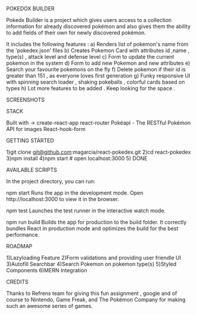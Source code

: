 

POKEDOX BUILDER

Pokedx Builder is a project which gives users access to a collection information for already discovered pokémon and also gives them the ability to add fields of their own for newly discovered pokémon.

It includes the following features : 
a) Renders list of pokemon's name from the 'pokedex.json'   files
b) Creates Pokemon Card with attributes id ,name , type(s) , attack level and defense level
c) Form to update the current pokemon in the system 
d) Form to add new Pokemon and new attributes
e) Search your favourite pokemons on the fly
f) Delete pokemon if their id is greater than 151 , as everyone loves first generation
g) Funky responsive UI with spinning search loader , shaking pokeballs , colorful cards based on types
h) Lot more features to be added  . Keep looking for the space .


SCREENSHOTS





STACK

Built with ->
create-react-app
react-router
Pokéapi - The RESTful Pokémon API for images
React-hook-form

GETTING STARTED

1)git clone git@github.com:magarcia/react-pokedex.git
2)cd react-pokedex
3)npm install
4)npm start # open localhost:3000
5) DONE

AVAILABLE SCRIPTS 

In the project directory, you can run:

npm start
Runs the app in the development mode.
Open http://localhost:3000 to view it in the browser.

npm test
Launches the test runner in the interactive watch mode.

npm run build
Builds the app for production to the build folder.
It correctly bundles React in production mode and optimizes the build for the best performance.

ROADMAP

1)Lazyloading Feature
2)Form validations and providing user friendle UI
3)Autofill Searchbar
4)Search Pokemon on pokemon type(s)
5)Styled Components
6)MERN Integration

CREDITS

Thanks to Refrens team for giving this fun assignment , google  and of course to Nintendo, Game Freak, and The Pokémon Company for making such an awesome series of games.
